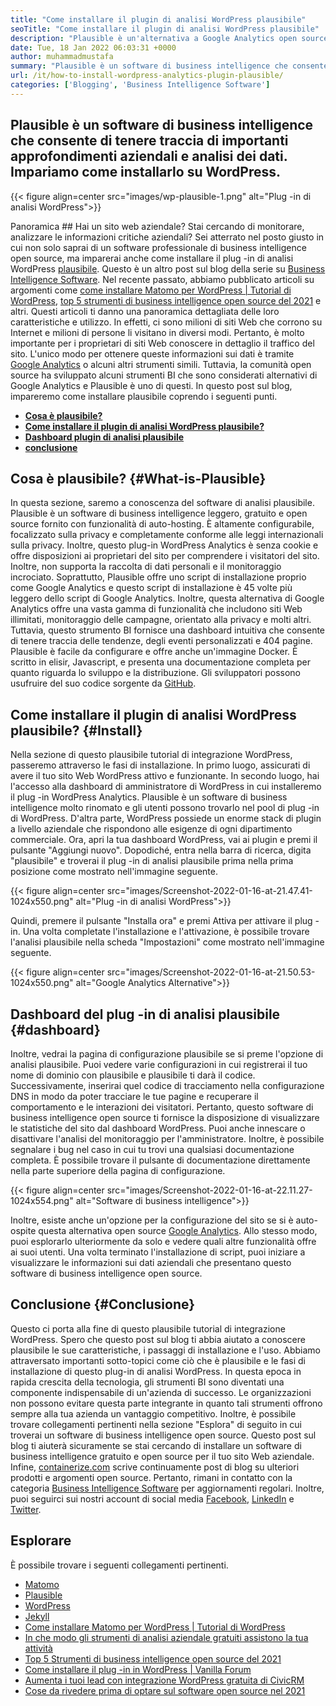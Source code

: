 ```yaml
---
title: "Come installare il plugin di analisi WordPress plausibile" 
seoTitle: "Come installare il plugin di analisi WordPress plausibile" 
description: "Plausible è un'alternativa a Google Analytics open source con le funzionalità di livello aziendale. Un tutorial passo-passo su come installare il plug-in di analisi WordPress." 
date: Tue, 18 Jan 2022 06:03:31 +0000
author: muhammadmustafa
summary: "Plausible è un software di business intelligence che consente di tenere traccia di importanti approfondimenti aziendali e analisi dei dati. Impariamo come installarlo su WordPress." 
url: /it/how-to-install-wordpress-analytics-plugin-plausible/
categories: ['Blogging', 'Business Intelligence Software']
---
```


## Plausible è un software di business intelligence che consente di tenere traccia di importanti approfondimenti aziendali e analisi dei dati. Impariamo come installarlo su WordPress.

{{< figure align=center src="images/wp-plausible-1.png" alt="Plug -in di analisi WordPress">}}


Panoramica ##
Hai un sito web aziendale? Stai cercando di monitorare, analizzare le informazioni critiche aziendali? Sei atterrato nel posto giusto in cui non solo saprai di un software professionale di business intelligence open source, ma imparerai anche come installare il plug -in di analisi WordPress [plausibile][1]. Questo è un altro post sul blog della serie su [Business Intelligence Software][2]. Nel recente passato, abbiamo pubblicato articoli su argomenti come [come installare Matomo per WordPress | Tutorial di WordPress][3], [top 5 strumenti di business intelligence open source del 2021][4] e altri. Questi articoli ti danno una panoramica dettagliata delle loro caratteristiche e utilizzo.
In effetti, ci sono milioni di siti Web che corrono su Internet e milioni di persone li visitano in diversi modi. Pertanto, è molto importante per i proprietari di siti Web conoscere in dettaglio il traffico del sito. L'unico modo per ottenere queste informazioni sui dati è tramite [Google Analytics][5] o alcuni altri strumenti simili. Tuttavia, la comunità open source ha sviluppato alcuni strumenti BI che sono considerati alternativi di Google Analytics e Plausible è uno di questi. In questo post sul blog, impareremo come installare plausibile coprendo i seguenti punti.
*  **[Cosa è plausibile?][6]**  
*  **[Come installare il plugin di analisi WordPress plausibile?][7]**  
*  **[Dashboard plugin di analisi plausibile][8]**  
*  **[conclusione][9]**  

## Cosa è plausibile? {#What-is-Plausible}

In questa sezione, saremo a conoscenza del software di analisi plausibile. Plausible è un software di business intelligence leggero, gratuito e open source fornito con funzionalità di auto-hosting. È altamente configurabile, focalizzato sulla privacy e completamente conforme alle leggi internazionali sulla privacy. Inoltre, questo plug-in WordPress Analytics è senza cookie e offre disposizioni ai proprietari del sito per comprendere i visitatori del sito. Inoltre, non supporta la raccolta di dati personali e il monitoraggio incrociato. Soprattutto, Plausible offre uno script di installazione proprio come Google Analytics e questo script di installazione è 45 volte più leggero dello script di Google Analytics. Inoltre, questa alternativa di Google Analytics offre una vasta gamma di funzionalità che includono siti Web illimitati, monitoraggio delle campagne, orientato alla privacy e molti altri.
Tuttavia, questo strumento BI fornisce una dashboard intuitiva che consente di tenere traccia delle tendenze, degli eventi personalizzati e 404 pagine. Plausible è facile da configurare e offre anche un'immagine Docker. È scritto in elisir, Javascript, e presenta una documentazione completa per quanto riguarda lo sviluppo e la distribuzione. Gli sviluppatori possono usufruire del suo codice sorgente da [GitHub][10].

## Come installare il plugin di analisi WordPress plausibile? {#Install}

Nella sezione di questo plausibile tutorial di integrazione WordPress, passeremo attraverso le fasi di installazione.
In primo luogo, assicurati di avere il tuo sito Web WordPress attivo e funzionante. In secondo luogo, hai l'accesso alla dashboard di amministratore di WordPress in cui installeremo il plug -in WordPress Analytics. Plausible è un software di business intelligence molto rinomato e gli utenti possono trovarlo nel pool di plug -in di WordPress. D'altra parte, WordPress possiede un enorme stack di plugin a livello aziendale che rispondono alle esigenze di ogni dipartimento commerciale.
Ora, apri la tua dashboard WordPress, vai ai plugin e premi il pulsante "Aggiungi nuovo". Dopodiché, entra nella barra di ricerca, digita "plausibile" e troverai il plug -in di analisi plausibile prima nella prima posizione come mostrato nell'immagine seguente.

{{< figure align=center src="images/Screenshot-2022-01-16-at-21.47.41-1024x550.png" alt="Plug -in di analisi WordPress">}}

Quindi, premere il pulsante "Installa ora" e premi Attiva per attivare il plug -in. Una volta completate l'installazione e l'attivazione, è possibile trovare l'analisi plausibile nella scheda "Impostazioni" come mostrato nell'immagine seguente.

{{< figure align=center src="images/Screenshot-2022-01-16-at-21.50.53-1024x550.png" alt="Google Analytics Alternative">}}


## Dashboard del plug -in di analisi plausibile  {#dashboard}

Inoltre, vedrai la pagina di configurazione plausibile se si preme l'opzione di analisi plausibile. Puoi vedere varie configurazioni in cui registrerai il tuo nome di dominio con plausibile e plausibile ti darà il codice. Successivamente, inserirai quel codice di tracciamento nella configurazione DNS in modo da poter tracciare le tue pagine e recuperare il comportamento e le interazioni dei visitatori. Pertanto, questo software di business intelligence open source ti fornisce la disposizione di visualizzare le statistiche del sito dal dashboard WordPress. Puoi anche innescare o disattivare l'analisi del monitoraggio per l'amministratore. Inoltre, è possibile segnalare i bug nel caso in cui tu trovi una qualsiasi documentazione completa. È possibile trovare il pulsante di documentazione direttamente nella parte superiore della pagina di configurazione.

{{< figure align=center src="images/Screenshot-2022-01-16-at-22.11.27-1024x554.png" alt="Software di business intelligence">}}

Inoltre, esiste anche un'opzione per la configurazione del sito se si è auto-ospite questa alternativa open source [Google Analytics][5]. Allo stesso modo, puoi esplorarlo ulteriormente da solo e vedere quali altre funzionalità offre ai suoi utenti. Una volta terminato l'installazione di script, puoi iniziare a visualizzare le informazioni sui dati aziendali che presentano questo software di business intelligence open source.

## Conclusione {#Conclusione}

Questo ci porta alla fine di questo plausibile tutorial di integrazione WordPress. Spero che questo post sul blog ti abbia aiutato a conoscere plausibile le sue caratteristiche, i passaggi di installazione e l'uso. Abbiamo attraversato importanti sotto-topici come ciò che è plausibile e le fasi di installazione di questo plug-in di analisi WordPress. In questa epoca in rapida crescita della tecnologia, gli strumenti BI sono diventati una componente indispensabile di un'azienda di successo. Le organizzazioni non possono evitare questa parte integrante in quanto tali strumenti offrono sempre alla tua azienda un vantaggio competitivo. Inoltre, è possibile trovare collegamenti pertinenti nella sezione "Esplora" di seguito in cui troverai un software di business intelligence open source. Questo post sul blog ti aiuterà sicuramente se stai cercando di installare un software di business intelligence gratuito e open source per il tuo sito Web aziendale.
Infine, [containerize.com][11] scrive continuamente post di blog su ulteriori prodotti e argomenti open source. Pertanto, rimani in contatto con la categoria [][12][Business Intelligence Software][13][][12] per aggiornamenti regolari. Inoltre, puoi seguirci sui nostri account di social media [Facebook][14], [LinkedIn][15] e [Twitter][16].

## Esplorare
È possibile trovare i seguenti collegamenti pertinenti.
  * [Matomo][17]
  * [Plausible][1]
  * [WordPress][18]
  * [Jekyll][19]
  * [Come installare Matomo per WordPress | Tutorial di WordPress][3]
  * [In che modo gli strumenti di analisi aziendale gratuiti assistono la tua attività][20]
  * [Top 5 Strumenti di business intelligence open source del 2021][4]
  * [Come installare il plug -in in WordPress | Vanilla Forum][21]
  * [Aumenta i tuoi lead con integrazione WordPress gratuita di CivicRM][22]
  * [Cose da rivedere prima di optare sul software open source nel 2021][23]



 [1]: https://products.containerize.com/business-intelligence/plausible
 [2]: https://blog.containerize.com/category/business-intelligence-software/
 [3]: https://blog.containerize.com/blogging/how-to-install-matomo-for-wordpress-wordpress-tutorial/
 [4]: https://blog.containerize.com/business-intelligence-software/top-5-open-source-business-intelligence-solutions-of-2021/
 [5]: https://analytics.google.com/analytics/web/
 [6]: #What-is-Plausible
 [7]: #Install
 [8]: #dashboard
 [9]: #Conclusion
 [10]: https://github.com/plausible/analytics
 [11]: https://www.containerize.com/
 [12]: https://products.containerize.com/social-network-platforms/
 [13]: https://products.containerize.com/business-intelligence/
 [14]: https://web.facebook.com/containerize
 [15]: https://www.linkedin.com/company/containerize/
 [16]: https://twitter.com/containerize_co
 [17]: https://products.containerize.com/business-intelligence/matomo
 [18]: https://products.containerize.com/blogging/wordpress/
 [19]: https://products.containerize.com/blogging/jekyll/
 [20]: https://blog.containerize.com/2021/03/12/how-free-business-analytics-tools-assist-your-business/
 [21]: https://blog.containerize.com/blogging/how-to-a-install-plugin-in-wordpress-vanilla-forum/
 [22]: https://blog.containerize.com/blogging/civicrm-wordpress-integration-wordpress-tutorial/
 [23]: https://blog.containerize.com/cmdb-software/things-to-review-before-opting-open-source-software-in-2021/
